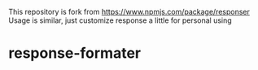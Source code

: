 This repository is fork from https://www.npmjs.com/package/responser
Usage is similar, just customize response a little for personal using
# response-formater
